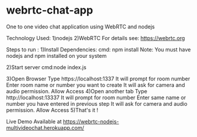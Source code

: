 # webrtc-chat-app
One to one video chat application using WebRTC and nodejs

Technology Used:
1)nodejs
2)WebRTC 
  For details see: https://webrtc.org

Steps to run :
1)Install Dependencies:
  cmd:  npm install
  Note: You must have nodejs and npm installed on your system

2)Start server
    cmd:node index.js
    
3)Open Browser
    Type https://localhost:1337
    It will prompt for room number
     Enter room name or number you want to create
     It will ask for camera and audio permission. Allow Access
4)Open another tab
  Type http://localhost:13337
  It will prompt for room number
  Enter same name or number you have entered in previous step
  It will ask for camera and audio permission. Allow Access
5)That's it !

Live Demo Available at https://webrtc-nodejs-multivideochat.herokuapp.com/
  

     
